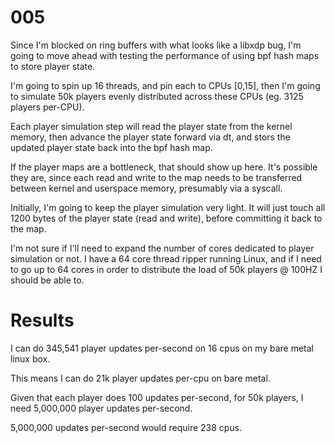 # 005

Since I'm blocked on ring buffers with what looks like a libxdp bug, I'm going to move ahead with testing the performance of using bpf hash maps to store player state.

I'm going to spin up 16 threads, and pin each to CPUs [0,15], then I'm going to simulate 50k players evenly distributed across these CPUs (eg. 3125 players per-CPU).

Each player simulation step will read the player state from the kernel memory, then advance the player state forward via dt, and stors the updated player state back into the bpf hash map.

If the player maps are a bottleneck, that should show up here. It's possible they are, since each read and write to the map needs to be transferred between kernel and userspace memory, presumably via a syscall.

Initially, I'm going to keep the player simulation very light. It will just touch all 1200 bytes of the player state (read and write), before committing it back to the map.

I'm not sure if I'll need to expand the number of cores dedicated to player simulation or not. I have a 64 core thread ripper running Linux, and if I need to go up to 64 cores in order to distribute the load of 50k players @ 100HZ I should be able to.

# Results

I can do 345,541 player updates per-second on 16 cpus on my bare metal linux box.

This means I can do 21k player updates per-cpu on bare metal.

Given that each player does 100 updates per-second, for 50k players, I need 5,000,000 player updates per-second.

5,000,000 updates per-second would require 238 cpus.
